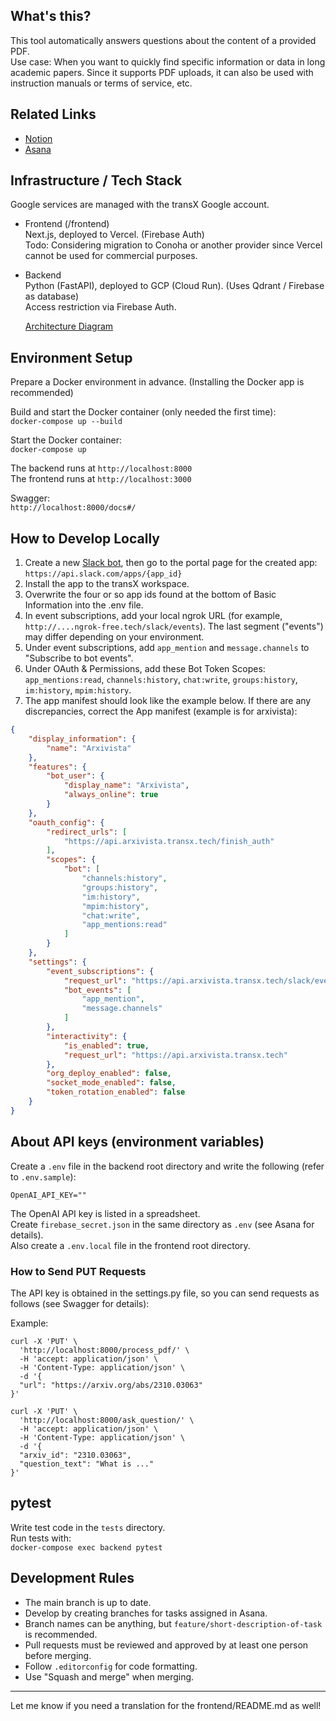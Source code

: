 ## What's this?

This tool automatically answers questions about the content of a provided PDF.  
Use case: When you want to quickly find specific information or data in long academic papers. Since it supports PDF uploads, it can also be used with instruction manuals or terms of service, etc.

## Related Links

- [Notion](https://www.notion.so/Arxiv-Interpreter-79c7f39d96614a569ab9588363840225)
- [Asana](https://app.asana.com/0/1205566635091585/1205566639320124)

## Infrastructure / Tech Stack

Google services are managed with the transX Google account.

- Frontend (/frontend)  
  Next.js, deployed to Vercel. (Firebase Auth)  
  Todo: Considering migration to Conoha or another provider since Vercel cannot be used for commercial purposes.

- Backend  
  Python (FastAPI), deployed to GCP (Cloud Run). (Uses Qdrant / Firebase as database)  
  Access restriction via Firebase Auth.

  [Architecture Diagram](https://www.notion.so/Arxiv-Interpreter-79c7f39d96614a569ab9588363840225)

## Environment Setup

Prepare a Docker environment in advance. (Installing the Docker app is recommended)

Build and start the Docker container (only needed the first time):  
`docker-compose up --build`

Start the Docker container:  
`docker-compose up`

The backend runs at `http://localhost:8000`  
The frontend runs at `http://localhost:3000`

Swagger:  
`http://localhost:8000/docs#/`

## How to Develop Locally

1. Create a new [Slack bot](https://api.slack.com/apps), then go to the portal page for the created app: `https://api.slack.com/apps/{app_id}`
2. Install the app to the transX workspace.
3. Overwrite the four or so app ids found at the bottom of Basic Information into the .env file.
4. In event subscriptions, add your local ngrok URL (for example, `http://....ngrok-free.tech/slack/events`). The last segment ("events") may differ depending on your environment.
5. Under event subscriptions, add `app_mention` and `message.channels` to "Subscribe to bot events".
6. Under OAuth & Permissions, add these Bot Token Scopes: `app_mentions:read`, `channels:history`, `chat:write`, `groups:history`, `im:history`, `mpim:history`.
7. The app manifest should look like the example below. If there are any discrepancies, correct the App manifest (example is for arxivista):

```json
{
    "display_information": {
        "name": "Arxivista"
    },
    "features": {
        "bot_user": {
            "display_name": "Arxivista",
            "always_online": true
        }
    },
    "oauth_config": {
        "redirect_urls": [
            "https://api.arxivista.transx.tech/finish_auth"
        ],
        "scopes": {
            "bot": [
                "channels:history",
                "groups:history",
                "im:history",
                "mpim:history",
                "chat:write",
                "app_mentions:read"
            ]
        }
    },
    "settings": {
        "event_subscriptions": {
            "request_url": "https://api.arxivista.transx.tech/slack/events",
            "bot_events": [
                "app_mention",
                "message.channels"
            ]
        },
        "interactivity": {
            "is_enabled": true,
            "request_url": "https://api.arxivista.transx.tech"
        },
        "org_deploy_enabled": false,
        "socket_mode_enabled": false,
        "token_rotation_enabled": false
    }
}
```

## About API keys (environment variables)

Create a `.env` file in the backend root directory and write the following (refer to `.env.sample`):

```
OpenAI_API_KEY=""
```

The OpenAI API key is listed in a spreadsheet.  
Create `firebase_secret.json` in the same directory as `.env` (see Asana for details).  
Also create a `.env.local` file in the frontend root directory.

### How to Send PUT Requests

The API key is obtained in the settings.py file, so you can send requests as follows (see Swagger for details):

Example:
```
curl -X 'PUT' \
  'http://localhost:8000/process_pdf/' \
  -H 'accept: application/json' \
  -H 'Content-Type: application/json' \
  -d '{
  "url": "https://arxiv.org/abs/2310.03063"
}'
```
```
curl -X 'PUT' \
  'http://localhost:8000/ask_question/' \
  -H 'accept: application/json' \
  -H 'Content-Type: application/json' \
  -d '{
  "arxiv_id": "2310.03063",
  "question_text": "What is ..."
}'
```

## pytest

Write test code in the `tests` directory.  
Run tests with:  
`docker-compose exec backend pytest`

## Development Rules

- The main branch is up to date.
- Develop by creating branches for tasks assigned in Asana.
- Branch names can be anything, but `feature/short-description-of-task` is recommended.
- Pull requests must be reviewed and approved by at least one person before merging.
- Follow `.editorconfig` for code formatting.
- Use "Squash and merge" when merging.

---

Let me know if you need a translation for the frontend/README.md as well!
